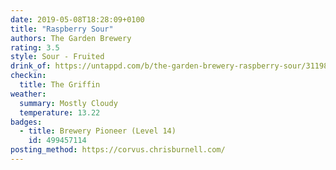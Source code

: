 ```yaml
---
date: 2019-05-08T18:28:09+0100
title: "Raspberry Sour"
authors: The Garden Brewery
rating: 3.5
style: Sour - Fruited
drink_of: https://untappd.com/b/the-garden-brewery-raspberry-sour/3119891
checkin:
  title: The Griffin
weather:
  summary: Mostly Cloudy
  temperature: 13.22
badges:
  - title: Brewery Pioneer (Level 14)
    id: 499457114
posting_method: https://corvus.chrisburnell.com/
---
```


